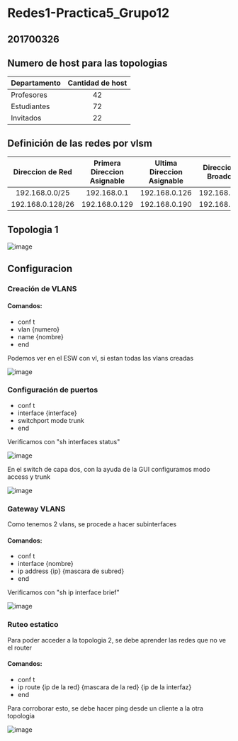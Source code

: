 # Redes1-Practica5_Grupo12
## 201700326

## Numero de host para las topologias

| Departamento | Cantidad de host |
| -------------|:----------------:|
| Profesores   | 42               |
| Estudiantes  | 72               |
| Invitados    | 22               |

## Definición de las redes por vlsm

| Direccion de Red | Primera Direccion Asignable | Ultima Direccion Asignable | Direccion de Broadcast |
|:-------------:|:-------------:|:-------------:|:-------------:| 
| 192.168.0.0/25 | 192.168.0.1 | 192.168.0.126 | 192.168.0.127 |
| 192.168.0.128/26 | 192.168.0.129 | 192.168.0.190 | 192.168.0.191 |

<h2>Topologia 1</h2>

![image](https://i.imgur.com/q3akhjq.png)

## Configuracion

### Creación de VLANS

#### Comandos:
- conf t
- vlan {numero}
- name {nombre}
- end
  
Podemos ver en el ESW con vl, si estan todas las vlans creadas

![image](https://i.imgur.com/HUKYSuD.png)

### Configuración de puertos
- conf t
- interface {interface}
- switchport mode trunk
- end

Verificamos con "sh interfaces status"

![image](https://i.imgur.com/WXK3Vhf.png)

En el switch de capa dos, con la ayuda de la GUI configuramos modo access y trunk

![image](https://i.imgur.com/ajivx2a.png)

### Gateway VLANS

Como tenemos 2 vlans, se procede a hacer subinterfaces

#### Comandos:
- conf t
- interface {nombre}
- ip address {ip} {mascara de subred}
- end

Verificamos con "sh ip interface brief"

![image](https://i.imgur.com/VhFrvpR.png)

### Ruteo estatico
Para poder acceder a la topologia 2, se debe aprender las redes que no ve el router

#### Comandos:
- conf t
- ip route {ip de la red} {mascara de la red} {ip de la interfaz}
- end

Para corroborar esto, se debe hacer ping desde un cliente a la otra topologia

![image](https://i.imgur.com/IRpZepG.png)


